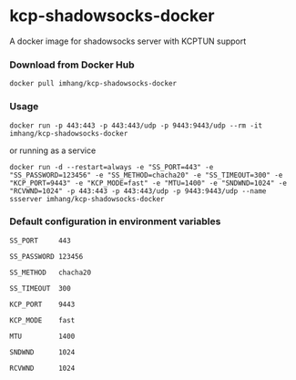 # kcp-shadowsocks-docker

A docker image for shadowsocks server with KCPTUN support

### Download from Docker Hub 

    docker pull imhang/kcp-shadowsocks-docker

### Usage

    docker run -p 443:443 -p 443:443/udp -p 9443:9443/udp --rm -it imhang/kcp-shadowsocks-docker


or running as a service

    docker run -d --restart=always -e "SS_PORT=443" -e "SS_PASSWORD=123456" -e "SS_METHOD=chacha20" -e "SS_TIMEOUT=300" -e "KCP_PORT=9443" -e "KCP_MODE=fast" -e "MTU=1400" -e "SNDWND=1024" -e "RCVWND=1024" -p 443:443 -p 443:443/udp -p 9443:9443/udp --name ssserver imhang/kcp-shadowsocks-docker

### Default configuration in environment variables

    SS_PORT     443

    SS_PASSWORD 123456

    SS_METHOD   chacha20

    SS_TIMEOUT  300

    KCP_PORT    9443

    KCP_MODE    fast

    MTU         1400

    SNDWND      1024

    RCVWND      1024

